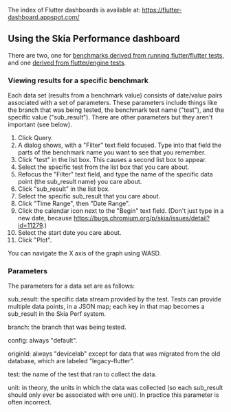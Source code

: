 The index of Flutter dashboards is available at: https://flutter-dashboard.appspot.com/

## Using the Skia Performance dashboard

There are two, one for [benchmarks derived from running flutter/flutter tests](https://flutter-flutter-perf.skia.org/e/), and one [derived from flutter/engine tests](https://flutter-engine-perf.skia.org/e/).

### Viewing results for a specific benchmark

Each data set (results from a benchmark value) consists of date/value pairs associated with a set of parameters. These parameters include things like the branch that was being tested, the benchmark test name ("test"), and the specific value ("sub_result"). There are other parameters but they aren't important (see below).

1. Click Query.
2. A dialog shows, with a "Filter" text field focused. Type into that field the parts of the benchmark name you want to see that you remember.
3. Click "test" in the list box. This causes a second list box to appear.
4. Select the specific test from the list box that you care about.
5. Refocus the "Filter" text field, and type the name of the specific data point (the sub_result name) you care about.
6. Click "sub_result" in the list box.
7. Select the specific sub_result that you care about.
8. Click "Time Range", then "Date Range".
9. Click the calendar icon next to the "Begin" text field. (Don't just type in a new date, because https://bugs.chromium.org/p/skia/issues/detail?id=11279.)
10. Select the start date you care about.
11. Click "Plot".

You can navigate the X axis of the graph using WASD.


### Parameters

The parameters for a data set are as follows:

sub_result: the specific data stream provided by the test. Tests can provide multiple data points, in a JSON map; each key in that map becomes a sub_result in the Skia Perf system.

branch: the branch that was being tested.

config: always "default".

originId: always "devicelab" except for data that was migrated from the old database, which are labeled "legacy-flutter".

test: the name of the test that ran to collect the data.

unit: in theory, the units in which the data was collected (so each sub_result should only ever be associated with one unit). In practice this parameter is often incorrect.